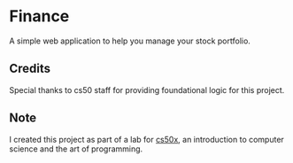 # Finance

A simple web application to help you manage your stock portfolio.

## Credits

Special thanks to cs50 staff for providing foundational logic for this project.

## Note

I created this project as part of a lab for [cs50x](https://cs50.harvard.edu/x/2024/), an introduction to computer science and the art of programming.